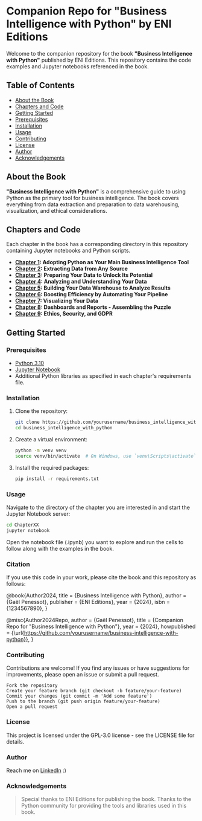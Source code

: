 # Companion Repo for "Business Intelligence with Python" by ENI Editions

Welcome to the companion repository for the book **"Business Intelligence with Python"** published by ENI Editions. This repository contains the code examples and Jupyter notebooks referenced in the book.

## Table of Contents

- [About the Book](#about-the-book)
- [Chapters and Code](#chapters-and-code)
- [Getting Started](#getting-started)
- [Prerequisites](#prerequisites)
- [Installation](#installation)
- [Usage](#usage)
- [Contributing](#contributing)
- [License](#license)
- [Author](#author)
- [Acknowledgements](#acknowledgements)

## About the Book

**"Business Intelligence with Python"** is a comprehensive guide to using Python as the primary tool for business intelligence. The book covers everything from data extraction and preparation to data warehousing, visualization, and ethical considerations.

## Chapters and Code

Each chapter in the book has a corresponding directory in this repository containing Jupyter notebooks and Python scripts.

- **[Chapter 1](./Chapter01): Adopting Python as Your Main Business Intelligence Tool**
- **[Chapter 2](./Chapter02): Extracting Data from Any Source**
- **[Chapter 3](./Chapter03): Preparing Your Data to Unlock Its Potential**
- **[Chapter 4](./Chapter04): Analyzing and Understanding Your Data**
- **[Chapter 5](./Chapter05): Building Your Data Warehouse to Analyze Results**
- **[Chapter 6](./Chapter06): Boosting Efficiency by Automating Your Pipeline**
- **[Chapter 7](./Chapter07): Visualizing Your Data**
- **[Chapter 8](./Chapter08): Dashboards and Reports - Assembling the Puzzle**
- **[Chapter 9](./Chapter09): Ethics, Security, and GDPR**

## Getting Started

### Prerequisites

- [Python 3.10](https://www.python.org/)
- [Jupyter Notebook](https://jupyter.org/)
- Additional Python libraries as specified in each chapter's requirements file.

### Installation

1. Clone the repository:
    ```bash
    git clone https://github.com/yourusername/business_intelligence_with_python.git
    cd business_intelligence_with_python
    ```

2. Create a virtual environment:
    ```bash
    python -m venv venv
    source venv/bin/activate  # On Windows, use `venv\Scripts\activate`
    ```

3. Install the required packages:
    ```bash
    pip install -r requirements.txt
    ```

### Usage

Navigate to the directory of the chapter you are interested in and start the Jupyter Notebook server:
```bash
cd ChapterXX
jupyter notebook
```

Open the notebook file (.ipynb) you want to explore and run the cells to follow along with the examples in the book.

### Citation

If you use this code in your work, please cite the book and this repository as follows:

@book{Author2024,
  title     = {Business Intelligence with Python},
  author    = {Gaël Penessot},
  publisher = {ENI Editions},
  year      = {2024},
  isbn      = {1234567890},
}

@misc{Author2024Repo,
  author    = {Gaël Penessot},
  title     = {Companion Repo for "Business Intelligence with Python"},
  year      = {2024},
  howpublished = {\url{https://github.com/yourusername/business-intelligence-with-python}},
}

### Contributing

Contributions are welcome! If you find any issues or have suggestions for improvements, please open an issue or submit a pull request.

    Fork the repository
    Create your feature branch (git checkout -b feature/your-feature)
    Commit your changes (git commit -m 'Add some feature')
    Push to the branch (git push origin feature/your-feature)
    Open a pull request

### License

This project is licensed under the GPL-3.0 license - see the LICENSE file for details.

### Author

Reach me on [LinkedIn](https://www.linkedin.com/in/gael-penessot/) :)

### Acknowledgements

> Special thanks to ENI Editions for publishing the book.
> Thanks to the Python community for providing the tools and libraries used in this book.
